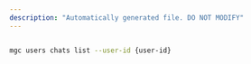 ```yaml
---
description: "Automatically generated file. DO NOT MODIFY"
---
```


```bash

mgc users chats list --user-id {user-id}

```